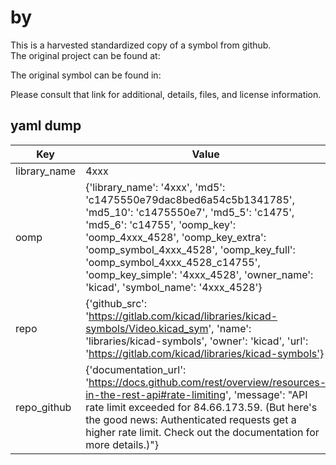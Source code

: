#  by   
This is a harvested standardized copy of a symbol from github.  
The original project can be found at:  
  
The original symbol can be found in:

Please consult that link for additional, details, files, and license information.  
## yaml dump  
| Key | Value |  
| --- | --- |  
| library_name | 4xxx |  
| oomp | {'library_name': '4xxx', 'md5': 'c1475550e79dac8bed6a54c5b1341785', 'md5_10': 'c1475550e7', 'md5_5': 'c1475', 'md5_6': 'c14755', 'oomp_key': 'oomp_4xxx_4528', 'oomp_key_extra': 'oomp_symbol_4xxx_4528', 'oomp_key_full': 'oomp_symbol_4xxx_4528_c14755', 'oomp_key_simple': '4xxx_4528', 'owner_name': 'kicad', 'symbol_name': '4xxx_4528'} |  
| repo | {'github_src': 'https://gitlab.com/kicad/libraries/kicad-symbols/Video.kicad_sym', 'name': 'libraries/kicad-symbols', 'owner': 'kicad', 'url': 'https://gitlab.com/kicad/libraries/kicad-symbols'} |  
| repo_github | {'documentation_url': 'https://docs.github.com/rest/overview/resources-in-the-rest-api#rate-limiting', 'message': "API rate limit exceeded for 84.66.173.59. (But here's the good news: Authenticated requests get a higher rate limit. Check out the documentation for more details.)"} |  

